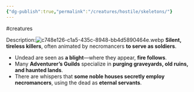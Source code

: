 ```yaml
---
{"dg-publish":true,"permalink":"/creatures/hostile/skeletons/"}
---
```


#creatures

Description:![c748e126-c1a5-435c-8948-bb4d5890464e.webp](/img/user/Images/c748e126-c1a5-435c-8948-bb4d5890464e.webp)
**Silent, tireless killers**, often animated by necromancers **to serve as soldiers**.
- Undead are seen as **a blight**—where they appear, **fire follows**.
- Many **Adventurer’s Guilds** specialize in **purging graveyards, old ruins, and haunted lands**.
- There are whispers that **some noble houses secretly employ necromancers**, using the dead as **eternal servants**.